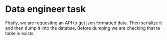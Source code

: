 # Data engineer task

Firstly, we are requesting an API to get json formatted data. Then serialize it and then dump it into the databse. Before dumping we are checking that te table is exists.
